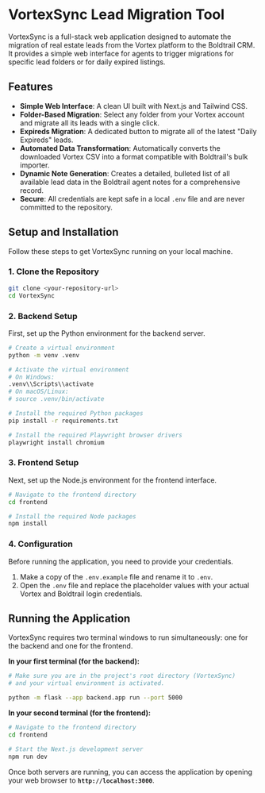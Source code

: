 # VortexSync Lead Migration Tool

VortexSync is a full-stack web application designed to automate the migration of real estate leads from the Vortex platform to the Boldtrail CRM. It provides a simple web interface for agents to trigger migrations for specific lead folders or for daily expired listings.

## Features

- **Simple Web Interface**: A clean UI built with Next.js and Tailwind CSS.
- **Folder-Based Migration**: Select any folder from your Vortex account and migrate all its leads with a single click.
- **Expireds Migration**: A dedicated button to migrate all of the latest "Daily Expireds" leads.
- **Automated Data Transformation**: Automatically converts the downloaded Vortex CSV into a format compatible with Boldtrail's bulk importer.
- **Dynamic Note Generation**: Creates a detailed, bulleted list of all available lead data in the Boldtrail agent notes for a comprehensive record.
- **Secure**: All credentials are kept safe in a local `.env` file and are never committed to the repository.

## Setup and Installation

Follow these steps to get VortexSync running on your local machine.

### 1. Clone the Repository
```bash
git clone <your-repository-url>
cd VortexSync
```

### 2. Backend Setup
First, set up the Python environment for the backend server.

```bash
# Create a virtual environment
python -m venv .venv

# Activate the virtual environment
# On Windows:
.venv\\Scripts\\activate
# On macOS/Linux:
# source .venv/bin/activate

# Install the required Python packages
pip install -r requirements.txt

# Install the required Playwright browser drivers
playwright install chromium
```

### 3. Frontend Setup
Next, set up the Node.js environment for the frontend interface.

```bash
# Navigate to the frontend directory
cd frontend

# Install the required Node packages
npm install
```

### 4. Configuration
Before running the application, you need to provide your credentials.

1.  Make a copy of the `.env.example` file and rename it to `.env`.
2.  Open the `.env` file and replace the placeholder values with your actual Vortex and Boldtrail login credentials.

## Running the Application

VortexSync requires two terminal windows to run simultaneously: one for the backend and one for the frontend.

**In your first terminal (for the backend):**
```bash
# Make sure you are in the project's root directory (VortexSync)
# and your virtual environment is activated.

python -m flask --app backend.app run --port 5000
```

**In your second terminal (for the frontend):**
```bash
# Navigate to the frontend directory
cd frontend

# Start the Next.js development server
npm run dev
```

Once both servers are running, you can access the application by opening your web browser to **`http://localhost:3000`**. 